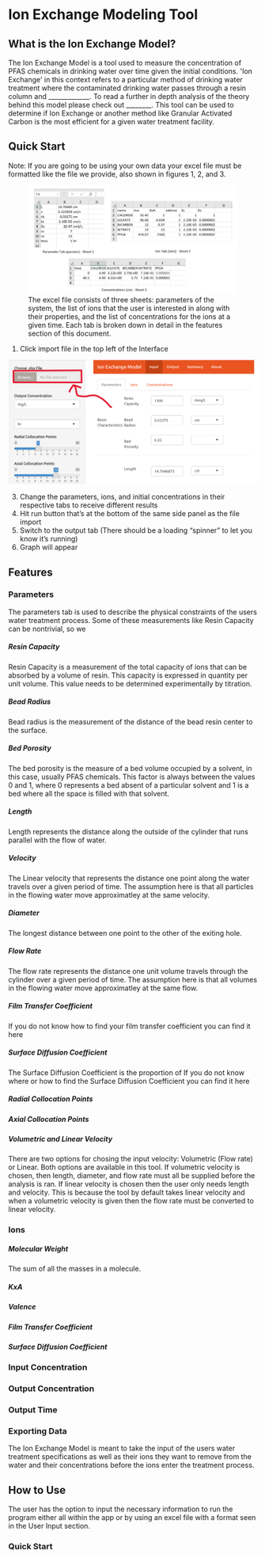# Ion Exchange Modeling Tool
## What is the Ion Exchange Model?

The Ion Exchange Model is a tool used to measure the concentration of PFAS chemicals in drinking water over time given the initial conditions. 'Ion Exchange' in this context refers to a particular method of drinking water treatment where the contaminated drinking water passes through a resin column and _____________. To read a further in depth analysis of the theory behind this model please check out ________.  This tool can be used to determine if Ion Exchange or another method like Granular Activated Carbon is the most efficient for a given water treatment facility.

## Quick Start

Note: If you are going to be using your own data your excel file must be formatted like the file we provide, also shown in figures 1, 2, and 3.

<figure>
    <img src="DocumentPics/excel.png"
         alt="Excel Input">
    <figcaption>The excel file consists of three sheets: parameters of the system, the list of ions that the user is interested in along with their properties, and the list of concentrations for the ions at a given time. Each tab is broken down in detail in the features section of this document.</figcaption>
</figure>



1. Click import file in the top left of the Interface

![Import File](DocumentPics/browse.png)

3. Change the parameters, ions, and initial concentrations in their respective tabs to receive different results
4.	Hit run button that’s at the bottom of the same side panel as the file import
5.	Switch to the output tab (There should be a loading “spinner” to let you know it’s running)
6.	Graph will appear


## Features

### Parameters

The parameters tab is used to describe the physical constraints of the users water treatment process. Some of these measurements like Resin Capacity can be nontrivial, so we 

##### **Resin Capacity**
Resin Capacity is a measurement of the total capacity of ions that can be absorbed by a volume of resin. This capacity is expressed in quantity per unit volume. This value needs to be determined experimentally by titration.

##### **Bead Radius**
Bead radius is the measurement of the distance of the bead resin center to the surface.

##### **Bed Porosity**
The bed porosity is the measure of a bed volume occupied by a solvent, in this case, usually PFAS chemicals. This factor is always between the values 0 and 1, where 0 represents a bed absent of a particular solvent and 1 is a bed where all the space is filled with that solvent.

##### **Length**
Length represents the distance along the outside of the cylinder that runs parallel with the flow of water.

##### **Velocity**
The Linear velocity that represents the distance one point along the water travels over a given period of time. The assumption here is that all particles in the flowing water move approximatley at the same velocity.

##### **Diameter**
The longest distance between one point to the other of the exiting hole.

##### **Flow Rate**
The flow rate represents the distance one unit volume travels through the cylinder over a given period of time. The assumption here is that all volumes in the flowing water move approximatley at the same flow.

##### **Film Transfer Coefficient**
If you do not know how to find your film transfer coefficient you can find it here

##### **Surface Diffusion Coefficient**
The Surface Diffusion Coefficient is the proportion of 
If you do not know where or how to find the Surface Diffusion Coefficient you can find it here

##### **Radial Collocation Points**
##### **Axial Collocation Points**
##### **Volumetric and Linear Velocit**y
There are two options for chosing the input velocity: Volumetric (Flow rate) or Linear. Both options are available in this tool. If volumetric velocity is chosen, then length, diameter, and flow rate must all be supplied before the analysis is ran. If linear velocity is chosen then the user only needs length and velocity. This is because the tool by default takes linear velocity and when a volumetric velocity is given then the flow rate must be converted to linear velocity.

### Ions
##### Molecular Weight
The sum of all the masses in a molecule.
##### KxA
##### Valence
##### Film Transfer Coefficient
##### Surface Diffusion Coefficient

### Input Concentration
### Output Concentration
### Output Time
### Exporting Data


The Ion Exchange Model is meant to take the input of the users water treatment specifications as well as their ions they want to remove from the water and their concentrations before the ions enter the treatment process.

## How to Use
The user has the option to input the necessary information to run the program either all within the app or by using an excel file with a format seen in the User Input section.


### Quick Start

